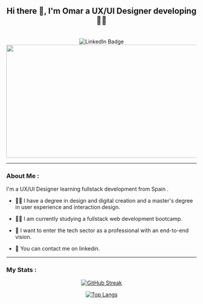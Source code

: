<div align="center">
<h2>Hi there 👋,  I'm <strong>Omar</strong> a UX/UI Designer developing 👨‍💻 </h2>


<br>
    <img src="https://img.shields.io/badge/LinkedIn-blue?style=for-the-badge&logo=linkedin&logoColor=white" alt="LinkedIn Badge"/>
  <a href="https://www.linkedin.com/in/omarheviaarbana/">
  </a><br>



  <img src="https://media.giphy.com/media/dWesBcTLavkZuG35MI/giphy.gif" width="600" height="300"/>
</div>



---

### About Me :

I'm a UX/UI Designer learning fullstack development from Spain .

- 👨‍🎓 I have a degree in design and digital creation and a master's degree in user experience and interaction design.

- 👨‍💻 I am currently studying a fullstack web development bootcamp.

- 🚀 I want to enter the tech sector as a professional with an end-to-end vision.

- 📧 You can contact me on linkedin. 

---

### My Stats :

<div align="center">

[![GitHub Streak](http://github-readme-streak-stats.herokuapp.com?user=UxerDevCoding&theme=dark&hide_border=true&date_format=M%20j%5B%2C%20Y%5D)](https://git.io/streak-stats)


[![Top Langs](https://github-readme-stats.vercel.app/api/top-langs/?username=UxerDevCoding&layout=compact&theme=vision-friendly-dark)](https://github.com/anuraghazra/github-readme-stats)

</div>
